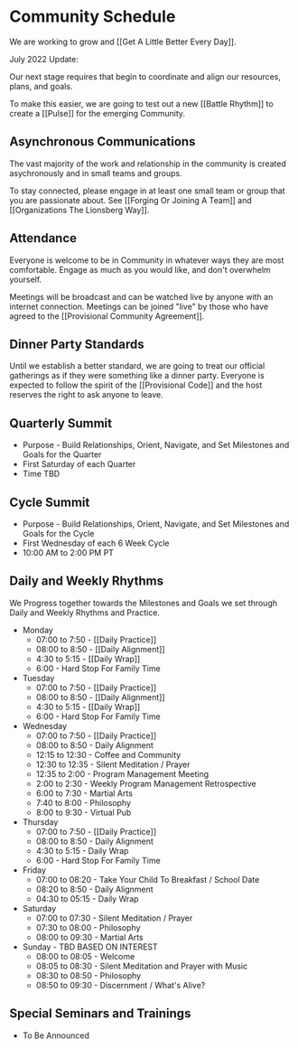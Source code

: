 # Community Schedule
We are working to grow and [[Get A Little Better Every Day]]. 

July 2022 Update: 

Our next stage requires that begin to coordinate and align our resources, plans, and goals. 

To make this easier, we are going to test out a new [[Battle Rhythm]] to create a [[Pulse]] for the emerging Community. 

## Asynchronous Communications
The vast majority of the work and relationship in the community is created asychronously and in small teams and groups. 

To stay connected, please engage in at least one small team or group that you are passionate about. See [[Forging Or Joining A Team]] and [[Organizations The Lionsberg Way]]. 

## Attendance 
Everyone is welcome to be in Community in whatever ways they are most comfortable. Engage as much as you would like, and don't overwhelm yourself. 

Meetings will be broadcast and can be watched live by anyone with an internet connection. Meetings can be joined "live" by those who have agreed to the [[Provisional Community Agreement]].  

## Dinner Party Standards
Until we establish a better standard, we are going to treat our official gatherings as if they were something like a dinner party. Everyone is expected to follow the spirit of the [[Provisional Code]] and the host reserves the right to ask anyone to leave. 

## Quarterly Summit
- Purpose - Build Relationships, Orient, Navigate, and Set Milestones and Goals for the Quarter
- First Saturday of each Quarter 
- Time TBD

## Cycle Summit
- Purpose - Build Relationships, Orient, Navigate, and Set Milestones and Goals for the Cycle 
- First Wednesday of each 6 Week Cycle 
- 10:00 AM to 2:00 PM PT 

## Daily and Weekly Rhythms 
We Progress together towards the Milestones and Goals we set through Daily and Weekly Rhythms and Practice. 

- Monday
	- 07:00 to 7:50 - [[Daily Practice]]  
	- 08:00 to 8:50 -  [[Daily Alignment]]   
	- 4:30 to 5:15 - [[Daily Wrap]]  
	- 6:00 - Hard Stop For Family Time
- Tuesday 
	- 07:00 to 7:50 - [[Daily Practice]]  
	- 08:00 to 8:50 -  [[Daily Alignment]] 
	- 4:30 to 5:15 - [[Daily Wrap]]  
	- 6:00 - Hard Stop For Family Time
- Wednesday 
	- 07:00 to 7:50 - [[Daily Practice]]  
	- 08:00 to 8:50 -  Daily Alignment
	- 12:15 to 12:30 - Coffee and Community
	- 12:30 to 12:35 - Silent Meditation / Prayer  
	- 12:35 to 2:00 - Program Management Meeting
	- 2:00 to 2:30 - Weekly Program Management Retrospective 
	- 6:00 to 7:30 - Martial Arts  
	- 7:40 to 8:00 - Philosophy 
	- 8:00 to 9:30 - Virtual Pub 
- Thursday
	- 07:00 to 7:50 - [[Daily Practice]]  
	- 08:00 to 8:50 -  Daily Alignment 
	- 4:30 to 5:15 - Daily Wrap 
	- 6:00 - Hard Stop For Family Time
- Friday
	- 07:00 to 08:20 - Take Your Child To Breakfast / School Date  
	- 08:20 to 8:50 -  Daily Alignment 
	- 04:30 to 05:15 - Daily Wrap 
- Saturday
	- 07:00 to 07:30 - Silent Meditation / Prayer
	- 07:30 to 08:00 - Philosophy 
	- 08:00 to 09:30 - Martial Arts  
- Sunday - TBD BASED ON INTEREST
	- 08:00 to 08:05 - Welcome
	- 08:05 to 08:30 - Silent Meditation and Prayer with Music
	- 08:30 to 08:50 - Philosophy 
	- 08:50 to 09:30 - Discernment / What's Alive? 

## Special Seminars and Trainings
- To Be Announced 
